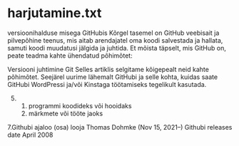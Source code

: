 # harjutamine.txt
versioonihalduse misega GitHubis
Kõrgel tasemel on GitHub veebisait ja pilvepõhine teenus, mis aitab arendajatel oma koodi salvestada ja hallata, samuti koodi muudatusi jälgida ja juhtida. Et mõista täpselt, mis GitHub on, peate teadma kahte ühendatud põhimõtet:

Versiooni juhtimine
Git
Selles artiklis selgitame kõigepealt neid kahte põhimõtet. Seejärel uurime lähemalt GitHubi ja selle kohta, kuidas saate GitHubi WordPressi ja/või Kinstaga töötamiseks tegelikult kasutada.

5. 1. programmi koodideks või hooidaks
   2. märkmete või tööte jaoks
 
 7.Githubi ajaloo (osa) 
 looja Thomas Dohmke (Nov 15, 2021–)
 Githubi releases date April 2008
 
 
